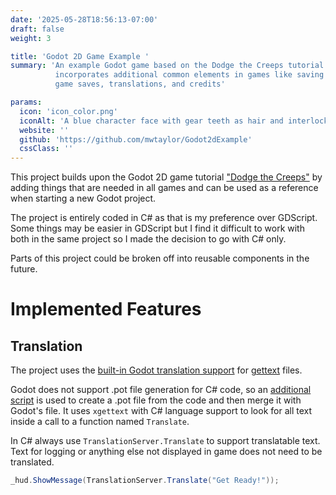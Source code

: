 ```yaml
---
date: '2025-05-28T18:56:13-07:00'
draft: false
weight: 3

title: 'Godot 2D Game Example '
summary: 'An example Godot game based on the Dodge the Creeps tutorial that also 
          incorporates additional common elements in games like saving settings,
          game saves, translations, and credits'

params:
  icon: 'icon_color.png'
  iconAlt: 'A blue character face with gear teeth as hair and interlocking gears as the jaw'
  website: ''
  github: 'https://github.com/mwtaylor/Godot2dExample'
  cssClass: ''
---
```


This project builds upon the Godot 2D game tutorial ["Dodge the Creeps"][1] by adding things
that are needed in all games and can be used as a reference when starting a new Godot
project. 

The project is entirely coded in C# as that is my preference over GDScript. Some things may be
easier in GDScript but I find it difficult to work with both in the same project so I made the
decision to go with C# only.

Parts of this project could be broken off into reusable components in the future.

# Implemented Features

## Translation

The project uses the [built-in Godot translation support][2] for [gettext][3] files.

Godot does not support .pot file generation for C# code, so an [additional script][4] is used
to create a .pot file from the code and then merge it with Godot's file. It uses `xgettext` with
C# language support to look for all text inside a call to a function named `Translate`.

In C# always use `TranslationServer.Translate` to support translatable text. Text for logging or anything else not displayed
in game does not need to be translated.

```csharp
_hud.ShowMessage(TranslationServer.Translate("Get Ready!"));
```

[1]: https://docs.godotengine.org/en/stable/getting_started/first_2d_game/index.html#
[2]: https://docs.godotengine.org/en/latest/tutorials/i18n/localization_using_gettext.html
[3]: https://en.wikipedia.org/wiki/Gettext
[4]: https://github.com/mwtaylor/Godot2dExample/blob/b1fcb7804cbd80eefe83327cc2456109fe5e3311/generate_pot.sh
